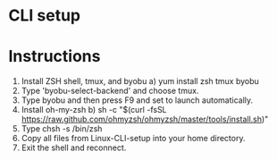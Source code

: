 # CLI setup

# Instructions

1) Install ZSH shell, tmux, and byobu
   a) yum install zsh tmux byobu
2) Type 'byobu-select-backend' and choose tmux.
3) Type byobu and then press F9 and set to launch automatically.
4) Install oh-my-zsh
   b) sh -c "$(curl -fsSL https://raw.github.com/ohmyzsh/ohmyzsh/master/tools/install.sh)"
5) Type chsh -s /bin/zsh
6) Copy all files from Linux-CLI-setup into your home directory.
7) Exit the shell and reconnect.

